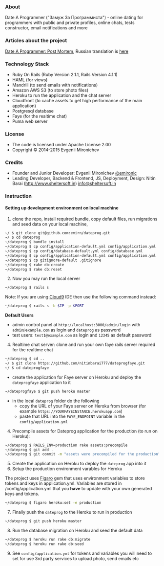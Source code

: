 ### About

Date A Programmer ("Замуж За Программиста") -  online dating for programmers with public and private profiles, online chats, tests constructor, email notifications and more

### Articles about the project

[Date A Programmer: Post Mortem](https://medium.com/@emironic/date-a-programmer-post-mortem-f3de04abd537), Russian translation is [here](https://vc.ru/p/coder-dating)

### Technology Stack

* Ruby On Rails (Ruby Version 2.1.1, Rails Version 4.1.1)
* HAML (for views)
* Mandrill (to send emails with notifications)
* Amazon AWS S3 (to store photo files)
* Heroku to run the application and the chat server
* Cloudfront (to cache assets to get high performance of the main application)
* Postgresql database
* Faye (for the realtime chat) 
* Puma web server

### License

* The code is licensed under Apache License 2.00
* Copyright &copy; 2014-2015 Evgenii Mironichev

### Credits

* Founder and Junior Developer: Evgenii Mironichev [@emironic](https://twitter.com/emironic)
* Leading Developer, Backend & Frontend, JS, Deployment, Design: Nitin Barai (http://www.sheltersoft.in) <a href="mailto:info@sheltersoft.in?subject=DATEPROG">info@sheltersoft.in</a>

### Instruction

#### Setting up development environment on local machine

1. clone the repo, install required bundle, copy default files, run migrations and seed data on your local machine,

```bash
~/ $ git clone git@github.com:emirn/dateprog.git
~/ $ cd dateprog
~/dateprog $ bundle install
~/dateprog $ cp config/application-default.yml config/application.yml
~/dateprog $ cp config/database-default.yml config/database.yml
~/dateprog $ cp config/application-default.yml config/application.yml
~/dateprog $ cp gitignore-default .gitignore
~/dateprog $ rake db:create
~/dateprog $ rake db:reset
```

2. Now you may run the local server

```bash
~/dateprog $ rails s
```

Note: If you are using [Cloud9](https://c9.io) IDE then use the following command instead:
```bash
~/dateprog $ rails s -b $IP -p $PORT
```

**Default Users**
- admin control panel at `http://localhost:3000/admin/login` with `admin@example.com` as login and `dateprog` as password
- test users: `test1@example.com` as login and `12345` as default password

4. Realtime chat server: clone and run your own faye rails server required for the realtime chat

````bash
~/dateprog $ cd ..
~/ $ git clone https://github.com/nitinbarai777/dateprogfaye.git
~/ $ cd dateprogfaye
````

-  create the application for Faye server on Heroku and deploy the `dateprogfaye` application to it
  
````bash
~/dateprogfaye $ git push heroku master
````

- in the local `dateprog` folder do the following
  - copy the URL of your Faye server on Heroku from browser (for example `https://YOURFAYEINSTANCE.herokuapp.com`)
  - paste that URL into the `FAYE_ENDPOINT` variable in the `config/application.yml`

4. Precompile assets for Dateprog application for the production (to run on Heroku):

````bash
~/dateprog $ RAILS_ENV=production rake assets:precompile
~/dateprog $ git add .
~/dateprog $ git commit -m "assets were precompiled for the production"
````

5. Create the application on Heroku to deploy the `dateprog` app into it
6. Setup the production environment varables for Heroku

The project uses [Figaro](https://github.com/laserlemon/figaro) gem that uses environment variables to store tokens and keys in application.yml.
Variables are stored in /config/application.yml that you **have** to update with your own generated keys and tokens.

````bash
~/dateprog $ figaro heroku:set -e production
````

7. Finally push the `dateprog` to the Heroku to run in production

````bash
~/dateprog $ git push heroku master
````

8. Run the database migration on Heroku and seed the default data

````bash
~/dateprog $ heroku run rake db:migrate
~/dateprog $ heroku run rake db:seed
````

9. See `config/application.yml` for tokens and variables you will need to set for use 3rd party services to upload photo, send emails etc

